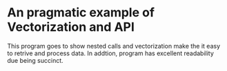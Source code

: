 # An pragmatic example of Vectorization and API

This program goes to show nested calls and vectorization make the it easy to retrive and process data.
In addtion, program has excellent readability due being succinct.
